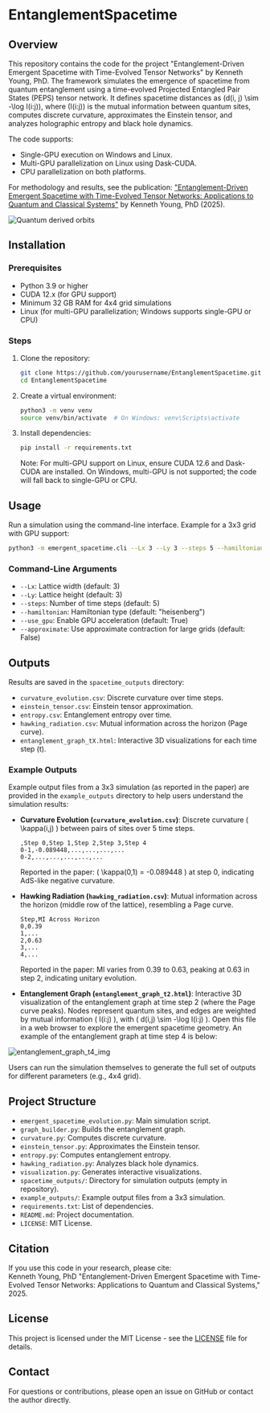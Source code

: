 # EntanglementSpacetime

## Overview

This repository contains the code for the project "Entanglement-Driven Emergent Spacetime with Time-Evolved Tensor Networks" by Kenneth Young, PhD. The framework simulates the emergence of spacetime from quantum entanglement using a time-evolved Projected Entangled Pair States (PEPS) tensor network. It defines spacetime distances as \(d(i, j) \sim -\log I(i:j)\), where \(I(i:j)\) is the mutual information between quantum sites, computes discrete curvature, approximates the Einstein tensor, and analyzes holographic entropy and black hole dynamics.

The code supports:
- Single-GPU execution on Windows and Linux.
- Multi-GPU parallelization on Linux using Dask-CUDA.
- CPU parallelization on both platforms.

For methodology and results, see the publication:  ["Entanglement-Driven Emergent Spacetime with Time-Evolved Tensor Networks: Applications to Quantum and Classical Systems"](docs/entanglement-drive-spacetime.pdf) by Kenneth Young, PhD (2025).

![Quantum derived orbits](example_outputs/animated_quantum_earth_orbit.gif)

## Installation

### Prerequisites
- Python 3.9 or higher
- CUDA 12.x (for GPU support)
- Minimum 32 GB RAM for 4x4 grid simulations
- Linux (for multi-GPU parallelization; Windows supports single-GPU or CPU)

### Steps
1. Clone the repository:
   ```bash
   git clone https://github.com/yourusername/EntanglementSpacetime.git
   cd EntanglementSpacetime
   ```

2. Create a virtual environment:
   ```bash
   python3 -m venv venv
   source venv/bin/activate  # On Windows: venv\Scripts\activate
   ```

3. Install dependencies:
   ```bash
   pip install -r requirements.txt
   ```
   Note: For multi-GPU support on Linux, ensure CUDA 12.6 and Dask-CUDA are installed. On Windows, multi-GPU is not supported; the code will fall back to single-GPU or CPU.

## Usage

Run a simulation using the command-line interface. Example for a 3x3 grid with GPU support:
```bash
python3 -m emergent_spacetime.cli --Lx 3 --Ly 3 --steps 5 --hamiltonian heisenberg --use_gpu True
```

### Command-Line Arguments
- `--Lx`: Lattice width (default: 3)
- `--Ly`: Lattice height (default: 3)
- `--steps`: Number of time steps (default: 5)
- `--hamiltonian`: Hamiltonian type (default: "heisenberg")
- `--use_gpu`: Enable GPU acceleration (default: True)
- `--approximate`: Use approximate contraction for large grids (default: False)

## Outputs

Results are saved in the `spacetime_outputs` directory:
- `curvature_evolution.csv`: Discrete curvature over time steps.
- `einstein_tensor.csv`: Einstein tensor approximation.
- `entropy.csv`: Entanglement entropy over time.
- `hawking_radiation.csv`: Mutual information across the horizon (Page curve).
- `entanglement_graph_tX.html`: Interactive 3D visualizations for each time step \(t\).

### Example Outputs
Example output files from a 3x3 simulation (as reported in the paper) are provided in the `example_outputs` directory to help users understand the simulation results:

- **Curvature Evolution (`curvature_evolution.csv`)**: Discrete curvature \( \kappa(i,j) \) between pairs of sites over 5 time steps.
  ```
  ,Step 0,Step 1,Step 2,Step 3,Step 4
  0-1,-0.089448,...,...,...,...
  0-2,...,...,...,...,...
  ```
  Reported in the paper: \( \kappa(0,1) = -0.089448 \) at step 0, indicating AdS-like negative curvature.

- **Hawking Radiation (`hawking_radiation.csv`)**: Mutual information across the horizon (middle row of the lattice), resembling a Page curve.
  ```
  Step,MI Across Horizon
  0,0.39
  1,...
  2,0.63
  3,...
  4,...
  ```
  Reported in the paper: MI varies from 0.39 to 0.63, peaking at 0.63 in step 2, indicating unitary evolution.

- **Entanglement Graph (`entanglement_graph_t2.html`)**: Interactive 3D visualization of the entanglement graph at time step 2 (where the Page curve peaks). Nodes represent quantum sites, and edges are weighted by mutual information \( I(i:j) \), with \( d(i,j) \sim -\log I(i:j) \). Open this file in a web browser to explore the emergent spacetime geometry. An example of the entanglement graph at time step 4 is below:

![entanglement_graph_t4_img](https://github.com/user-attachments/assets/7323cafa-2c46-40f6-9bad-8d28c20ed0d0)

Users can run the simulation themselves to generate the full set of outputs for different parameters (e.g., 4x4 grid).

## Project Structure
- `emergent_spacetime_evolution.py`: Main simulation script.
- `graph_builder.py`: Builds the entanglement graph.
- `curvature.py`: Computes discrete curvature.
- `einstein_tensor.py`: Approximates the Einstein tensor.
- `entropy.py`: Computes entanglement entropy.
- `hawking_radiation.py`: Analyzes black hole dynamics.
- `visualization.py`: Generates interactive visualizations.
- `spacetime_outputs/`: Directory for simulation outputs (empty in repository).
- `example_outputs/`: Example output files from a 3x3 simulation.
- `requirements.txt`: List of dependencies.
- `README.md`: Project documentation.
- `LICENSE`: MIT License.

## Citation
If you use this code in your research, please cite:  
Kenneth Young, PhD "Entanglement-Driven Emergent Spacetime with Time-Evolved Tensor Networks: Applications to Quantum and Classical Systems," 2025.

## License
This project is licensed under the MIT License - see the [LICENSE](LICENSE) file for details.

## Contact
For questions or contributions, please open an issue on GitHub or contact the author directly.
